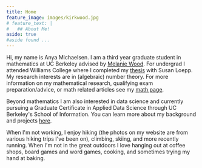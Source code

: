 ```yaml
---
title: Home
feature_image: images/kirkwood.jpg 
# feature_text: |
#   ## About Me!
aside: true
#aside found ...
---
```


Hi, my name is Anya Michaelsen. I am a third year graduate student in mathematics at UC Berkeley advised by [Melanie Wood](http://people.math.harvard.edu/~mmwood/).
For undergrad I attended Williams College where I completed my [thesis](https://arxiv.org/abs/1811.07675) with Susan Loepp.
My research interests are in (algebraic) number theory. For more information on my mathematical research, qualifying exam preparation/advice, or math related articles see my [math page](/math).

Beyond mathematics I am also interested in data science and currently pursuing a Graduate Certificate in Applied Data Science through UC Berkeley's School of Information. You can learn more about my background and projects [here](/datascience).

When I'm not working, I enjoy hiking (the photos on my website are from various hiking trips I've been on), climbing, skiing, and more recently running. When I'm not in the great outdoors I love hanging out at coffee shops, board games and word games, cooking, and sometimes trying my hand at baking. 

